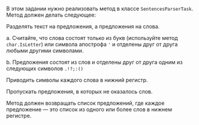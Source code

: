 В этом задании нужно реализовать метод в классе ```SentencesParserTask```. Метод должен делать следующее:

Разделять текст на предложения, а предложения на слова.

a. Считайте, что слова состоят только из букв (используйте метод ```char.IsLetter```) или символа апострофа ```'``` и отделены друг от друга любыми другими символами.

b. Предложения состоят из слов и отделены друг от друга одним из следующих символов ```.!?;:()```

Приводить символы каждого слова в нижний регистр.

Пропускать предложения, в которых не оказалось слов.

Метод должен возвращать список предложений, где каждое предложение — это список из одного или более слов в нижнем регистре.